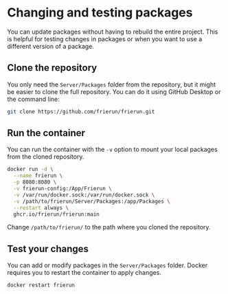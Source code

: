 ﻿# Changing and testing packages

You can update packages without having to rebuild the entire project. This is helpful for testing changes in packages or 
when you want to use a different version of a package.

## Clone the repository

You only need the `Server/Packages` folder from the repository, but it might be easier to clone the full repository.
You can do it using GitHub Desktop or the command line:

```bash
git clone https://github.com/frierun/frierun.git
```

## Run the container 

You can run the container with the `-v` option to mount your local packages from the cloned repository.

```bash
docker run -d \
  --name frierun \
  -p 8080:8080 \
  -v frierun-config:/App/Frierun \
  -v /var/run/docker.sock:/var/run/docker.sock \
  -v /path/to/frierun/Server/Packages:/app/Packages \
  --restart always \
  ghcr.io/frierun/frierun:main
```
Change `/path/to/frierun/` to the path where you cloned the repository.

## Test your changes

You can add or modify packages in the `Server/Packages` folder. Docker requires you to restart the container to apply changes.

```bash
docker restart frierun
```